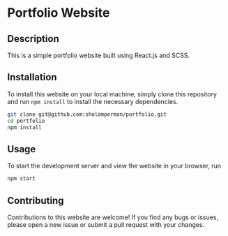 # Portfolio Website

## Description

This is a simple portfolio website built using React.js and SCSS.

## Installation

To install this website on your local machine, simply clone this repository and run `npm install` to install the necessary dependencies.

```bash
git clone git@github.com:sholomperman/portfolio.git
cd portfolio
npm install
```

## Usage

To start the development server and view the website in your browser, run

```bash
npm start
```

## Contributing

Contributions to this website are welcome! If you find any bugs or issues, please open a new issue or submit a pull request with your changes.
